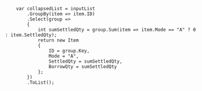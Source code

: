         var collapsedList = inputList
            .GroupBy(item => item.ID)
            .Select(group =>
            {
                int sumSettledQty = group.Sum(item => item.Mode == "A" ? 0 : item.SettledQty);
                return new Item
                {
                    ID = group.Key,
                    Mode = "A",
                    SettledQty = sumSettledQty,
                    BorrowQty = sumSettledQty
                };
            })
            .ToList();
